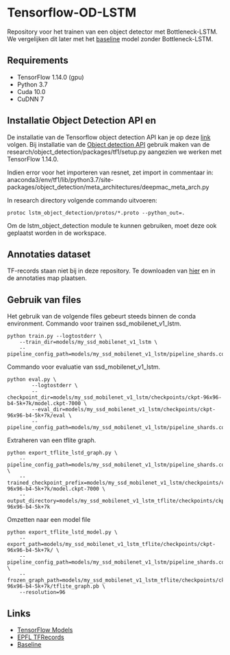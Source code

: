 # Tensorflow-OD-LSTM

Repository voor het trainen van een object detector met Bottleneck-LSTM. We vergelijken dit later met het [baseline](https://github.com/LeenGadisseur/Tensorflow-OD-API-workspace) model zonder Bottleneck-LSTM.

Requirements 
------------ 
* TensorFlow 1.14.0 (gpu)
* Python 3.7
* Cuda 10.0
* CuDNN 7

Installatie Object Detection API en 
-----------
De installatie van de Tensorflow object detection API kan je op deze
[link](https://tensorflow-object-detection-api-tutorial.readthedocs.io/en/tensorflow-1.14/install.html) volgen. 
Bij installatie van de [Object detection API](https://github.com/tensorflow/models) gebruik maken van de 
research/object_detection/packages/tf1/setup.py aangezien we werken met TensorFlow 1.14.0.

Indien error voor het importeren van resnet, zet import in commentaar in:
anaconda3/env/tf1/lib/python3.7/site-packages/object_detection/meta_architectures/deepmac_meta_arch.py


In research directory volgende commando uitvoeren:
``` 
protoc lstm_object_detection/protos/*.proto --python_out=.
```
Om de lstm_object_detection module te kunnen gebruiken, moet deze ook geplaatst worden in de workspace. 


Annotaties dataset
------------------
TF-records staan niet bij in deze repository. Te downloaden van [hier](https://drive.google.com/drive/folders/148Ss13RS61af6KCZPEoF1SHUKJAEiDz9?usp=sharing) en in de annotaties map plaatsen.

Gebruik van files
------------------
Het gebruik van de volgende files gebeurt steeds binnen de conda environment.
Commando voor trainen ssd_mobilenet_v1_lstm.
```
python train.py --logtostderr \
	--train_dir=models/my_ssd_mobilenet_v1_lstm \
	--pipeline_config_path=models/my_ssd_mobilenet_v1_lstm/pipeline_shards.config 

```

Commando voor evaluatie van ssd_mobilenet_v1_lstm.
```
python eval.py \
        --logtostderr \
        --checkpoint_dir=models/my_ssd_mobilenet_v1_lstm/checkpoints/ckpt-96x96-b4-5k+7k/model.ckpt-7000 \
        --eval_dir=models/my_ssd_mobilenet_v1_lstm/checkpoints/ckpt-96x96-b4-5k+7k/eval \
        --pipeline_config_path=models/my_ssd_mobilenet_v1_lstm/pipeline_shards.config 

```


Extraheren van een tflite graph.
```
python export_tflite_lstd_graph.py \
    --pipeline_config_path=models/my_ssd_mobilenet_v1_lstm/pipeline_shards.config \
    --trained_checkpoint_prefix=models/my_ssd_mobilenet_v1_lstm/checkpoints/ckpt-96x96-b4-5k+7k/model.ckpt-7000 \
    --output_directory=models/my_ssd_mobilenet_v1_lstm_tflite/checkpoints/ckpt-96x96-b4-5k+7k

```

Omzetten naar een model file
```
python export_tflite_lstd_model.py \
    --export_path=models/my_ssd_mobilenet_v1_lstm_tflite/checkpoints/ckpt-96x96-b4-5k+7k/ \
    --pipeline_config_path=models/my_ssd_mobilenet_v1_lstm/pipeline_shards.config \
    --frozen_graph_path=models/my_ssd_mobilenet_v1_lstm_tflite/checkpoints/ckpt-96x96-b4-5k+7k/tflite_graph.pb \
    --resolution=96

```



Links
-----
* [TensorFlow Models](https://github.com/tensorflow/models)
* [EPFL TFRecords](https://drive.google.com/drive/folders/148Ss13RS61af6KCZPEoF1SHUKJAEiDz9?usp=sharing)
* [Baseline](https://github.com/LeenGadisseur/Tensorflow-OD-API-workspace)

